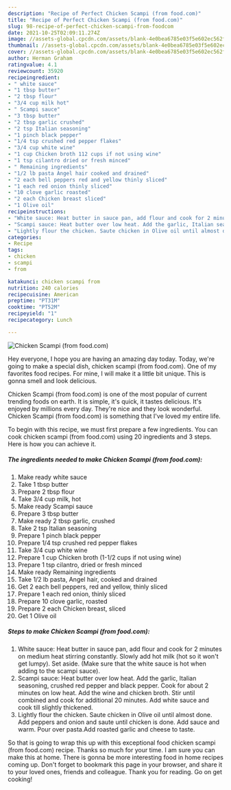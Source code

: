 ```yaml
---
description: "Recipe of Perfect Chicken Scampi (from food.com)"
title: "Recipe of Perfect Chicken Scampi (from food.com)"
slug: 98-recipe-of-perfect-chicken-scampi-from-foodcom
date: 2021-10-25T02:09:11.274Z
image: //assets-global.cpcdn.com/assets/blank-4e0bea6785e03f5e602ec562f230caae08da540cada707380b4fe1bbebba43da.png
thumbnail: //assets-global.cpcdn.com/assets/blank-4e0bea6785e03f5e602ec562f230caae08da540cada707380b4fe1bbebba43da.png
cover: //assets-global.cpcdn.com/assets/blank-4e0bea6785e03f5e602ec562f230caae08da540cada707380b4fe1bbebba43da.png
author: Herman Graham
ratingvalue: 4.1
reviewcount: 35920
recipeingredient:
- " white sauce"
- "1 tbsp butter"
- "2 tbsp flour"
- "3/4 cup milk hot"
- " Scampi sauce"
- "3 tbsp butter"
- "2 tbsp garlic crushed"
- "2 tsp Italian seasoning"
- "1 pinch black pepper"
- "1/4 tsp crushed red pepper flakes"
- "3/4 cup white wine"
- "1 cup Chicken broth 112 cups if not using wine"
- "1 tsp cilantro dried or fresh minced"
- " Remaining ingredients"
- "1/2 lb pasta Angel hair cooked and drained"
- "2 each bell peppers red and yellow thinly sliced"
- "1 each red onion thinly sliced"
- "10 clove garlic roasted"
- "2 each Chicken breast sliced"
- "1 Olive oil"
recipeinstructions:
- "White sauce: Heat butter in sauce pan, add flour and cook for 2 minutes on medium heat stirring constantly. Slowly add hot milk (hot so it won&#39;t get lumpy). Set aside. (Make sure that the white sauce is hot when adding to the scampi sauce)."
- "Scampi sauce: Heat butter over low heat. Add the garlic, Italian seasoning, crushed red pepper and black pepper. Cook for about 2 minutes on low heat. Add the wine and chicken broth. Stir until combined and cook for additional 20 minutes.  Add white sauce and cook till slightly thickened."
- "Lightly flour the chicken. Saute chicken in Olive oil until almost done. Add peppers and onion and saute until chicken is done. Add sauce and warm. Pour over pasta.Add roasted garlic and cheese to taste."
categories:
- Recipe
tags:
- chicken
- scampi
- from

katakunci: chicken scampi from 
nutrition: 240 calories
recipecuisine: American
preptime: "PT31M"
cooktime: "PT52M"
recipeyield: "1"
recipecategory: Lunch

---
```



![Chicken Scampi (from food.com)](//assets-global.cpcdn.com/assets/blank-4e0bea6785e03f5e602ec562f230caae08da540cada707380b4fe1bbebba43da.png)

Hey everyone, I hope you are having an amazing day today. Today, we're going to make a special dish, chicken scampi (from food.com). One of my favorites food recipes. For mine, I will make it a little bit unique. This is gonna smell and look delicious.



Chicken Scampi (from food.com) is one of the most popular of current trending foods on earth. It is simple, it's quick, it tastes delicious. It's enjoyed by millions every day. They're nice and they look wonderful. Chicken Scampi (from food.com) is something that I've loved my entire life.


To begin with this recipe, we must first prepare a few ingredients. You can cook chicken scampi (from food.com) using 20 ingredients and 3 steps. Here is how you can achieve it.

<!--inarticleads1-->

##### The ingredients needed to make Chicken Scampi (from food.com):

1. Make ready  white sauce
1. Take 1 tbsp butter
1. Prepare 2 tbsp flour
1. Take 3/4 cup milk, hot
1. Make ready  Scampi sauce
1. Prepare 3 tbsp butter
1. Make ready 2 tbsp garlic, crushed
1. Take 2 tsp Italian seasoning
1. Prepare 1 pinch black pepper
1. Prepare 1/4 tsp crushed red pepper flakes
1. Take 3/4 cup white wine
1. Prepare 1 cup Chicken broth (1-1/2 cups if not using wine)
1. Prepare 1 tsp cilantro, dried or fresh minced
1. Make ready  Remaining ingredients
1. Take 1/2 lb pasta, Angel hair, cooked and drained
1. Get 2 each bell peppers, red and yellow, thinly sliced
1. Prepare 1 each red onion, thinly sliced
1. Prepare 10 clove garlic, roasted
1. Prepare 2 each Chicken breast, sliced
1. Get 1 Olive oil




<!--inarticleads2-->

##### Steps to make Chicken Scampi (from food.com):

1. White sauce: Heat butter in sauce pan, add flour and cook for 2 minutes on medium heat stirring constantly. Slowly add hot milk (hot so it won&#39;t get lumpy). Set aside. (Make sure that the white sauce is hot when adding to the scampi sauce).
1. Scampi sauce: Heat butter over low heat. Add the garlic, Italian seasoning, crushed red pepper and black pepper. Cook for about 2 minutes on low heat. Add the wine and chicken broth. Stir until combined and cook for additional 20 minutes.  Add white sauce and cook till slightly thickened.
1. Lightly flour the chicken. Saute chicken in Olive oil until almost done. Add peppers and onion and saute until chicken is done. Add sauce and warm. Pour over pasta.Add roasted garlic and cheese to taste.




So that is going to wrap this up with this exceptional food chicken scampi (from food.com) recipe. Thanks so much for your time. I am sure you can make this at home. There is gonna be more interesting food in home recipes coming up. Don't forget to bookmark this page in your browser, and share it to your loved ones, friends and colleague. Thank you for reading. Go on get cooking!

